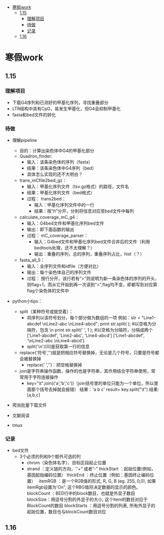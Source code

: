 - [寒假work](#寒假work)
  - [1.15](#115)
    - [理解项目](#理解项目)
    - [待做](#待做)
    - [记录](#记录)
  - [1.16](#116)

# 寒假work

## 1.15
### 理解项目
+ 下载G4序列和已测好的甲基化序列，寻找重叠部分
+ LTR结构中具有CpG，易发生甲基化，但G4会抑制甲基化
+ fasta和bed文件的转化
### 待做
+ 理解pipeline
    + 目的：计算出染色体中G4的甲基化部分
    + Quadron_finder:
        + 输入：该条染色体的序列（fasta）
        + 结果：该条染色体中G4序列（bed）
        + 具体怎么实现的还不大明白？
    + trans_mCfile2bed_gz：
        + 输入：甲基化序列文件（tsv.gz格式）的路径，文件名
        + 结果：甲基化序列文件（bed格式）
        + 过程：
            trans2bed：
            + 输入：甲基化序列文件中的一行
            + 结果：按“/t”分开，分别将信息对应至bed文件中每列
    + calculate_coverage_mC_g4：
        + 输入：G4bed文件和甲基化序列bed文件
        + 输出：即下面函数的输出
        + 过程：
            mC_coverage_parser：
            + 输入：G4bed文件和甲基化序列bed文件合并后的文件（利用bedtools处理，还不太理解？）
            + 输出：重叠的序列，总的序列，重叠序列占比，hist（？）
   + fasta_all_5：
        + 输入：全序列文件和idfile（方便对比）
        + 输出：每个染色体自己的序列文件
        + 过程：
            按行分开，该行若有“>”则说明为新一条染色体的序列的开头，则flag+1，而从它开始到再一次读到“>”,flag均不变，即都写到对应第flag个染色体的文件中
+ python小tips：
    + split（某种符号或就空着）：
        + 将序列以该符号划分，每个部分做为数组的一项
        例如：str = "Line1-abcdef \nLine2-abc \nLine4-abcd";
         print str.split( ); 
         #以空格为分隔符，包含 \n 
         print str.split(' ', 1 ); 
         #以空格为分隔符，分隔成两个
        ['Line1-abcdef', 'Line2-abc', 'Line4-abcd']
        ['Line1-abcdef', '\nLine2-abc \nLine4-abcd']
        + split('\n')[0]是获取第一行的信息
    + replace('符号','')就是把相应符号替换掉，无论是几个符号，只要是符号都会被替换掉
        + replace(' ','')：把空格替换掉
    + join是字符串操作函数，操作的也是字符串，其作用结合字符串使用，常常用于字符连接操作
        + key="\t".join(('a','b','c'))（join括号里的单位只能为一个单位，所以里面那个括号去掉就会报错）
        结果：'a b c'
           result= key.split("\t") 
        结果:[a,b,c]

+ 爬虫批量下载文件
+ 文献阅读
+ tmux
### 记录
+ bed文件
    + 3个必须的列和9个额外可选的列
        + chrom（染色体名字）、目标区段起止位置
        + strand ：定义链的方向，''+” 或者”-”
    thickStart ：起始位置(例如，基因起始编码位置）
    thickEnd ：终止位置（例如：基因终止编码位置）　
    itemRGB ：是一个RGB值的形式, R, G, B (eg. 255, 0,0), 如果itemRgb设置为'On”, 这个RBG值将决定数据的显示的颜色。
    blockCount ：BED行中的block数目，也就是外显子数目
    blockSize：用逗号分割的外显子的大小, 这个item的数目对应于BlockCount的数目
    blockStarts ：用逗号分割的列表, 所有外显子的起始位置，数目也与blockCount数目对应

## 1.16
